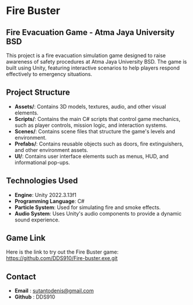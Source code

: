# Fire Buster 
## Fire Evacuation Game - Atma Jaya University BSD

This project is a fire evacuation simulation game designed to raise awareness of safety procedures at Atma Jaya University BSD.
The game is built using Unity, featuring interactive scenarios to help players respond effectively to emergency situations.

## Project Structure
- **Assets/**: Contains 3D models, textures, audio, and other visual elements.
- **Scripts/**: Contains the main C# scripts that control game mechanics, such as player controls, mission logic, and interaction systems.
- **Scenes/**: Contains scene files that structure the game's levels and environment.  
- **Prefabs/**: Contains reusable objects such as doors, fire extinguishers, and other environment assets.
- **UI/**: Contains user interface elements such as menus, HUD, and informational pop-ups.

## Technologies Used  
- **Engine**: Unity 2022.3.13f1
- **Programming Language**: C#
- **Particle System**: Used for simulating fire and smoke effects.
- **Audio System**: Uses Unity's audio components to provide a dynamic sound experience.

## Game Link
Here is the link to try out the Fire Buster game: https://github.com/DDS910/Fire-buster.exe.git

## Contact
- **Email** : sutantodenis@gmail.com
- **Github** : DDS910
